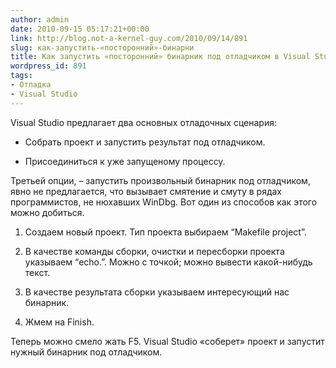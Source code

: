 ```yaml
---
author: admin
date: 2010-09-15 05:17:21+00:00
link: http://blog.not-a-kernel-guy.com/2010/09/14/891
slug: как-запустить-«посторонний»-бинарни
title: Как запустить «посторонний» бинарник под отладчиком в Visual Studio?
wordpress_id: 891
tags:
- Отладка
- Visual Studio
---
```


Visual Studio предлагает два основных отладочных сценария:

  * Собрать проект и запустить результат под отладчиком.

  * Присоединиться к уже запущеному процессу.

Третьей опции, – запустить произвольный бинарник под отладчиком, явно не предлагается, что вызывает смятение и смуту в рядах программистов, не нюхавших WinDbg. Вот один из способов как этого можно добиться.

  1. Создаем новый проект. Тип проекта выбираем “Makefile project”.

  2. В качестве команды сборки, очистки и пересборки проекта указываем “echo.”. Можно с точкой; можно вывести какой-нибудь текст.

  3. В качестве результата сборки указываем интересующий нас бинарник.

  4. Жмем на Finish.

Теперь можно смело жать F5. Visual Studio «соберет» проект и запустит нужный бинарник под отладчиком.
